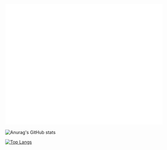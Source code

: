 ![Metrics](https://github.com/sleiphir/sleiphir/blob/main/github-metrics.svg)

![Anurag's GitHub stats](https://github-readme-stats.vercel.app/api?username=sleiphir&theme=github_dark&show_icons=true)

[![Top Langs](https://github-readme-stats.vercel.app/api/top-langs/?username=sleiphir&theme=github_dark)](https://github.com/anuraghazra/github-readme-stats)
